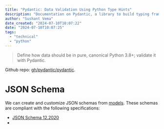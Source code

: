 ```yaml
---
title: "Pydantic: Data Validation Using Python Type Hints"
description: "Documentation on Pydantic, a library to build typing frameworks around Python applications."
author: "Sushant Vema"
date_created: "2024-07-10T10:07:22"
date: "2024-07-10T10:07:25"
tags:
  - "technical"
  - "python"
---
```


> Define how data should be in pure, canonical Python 3.8+; validate it with Pydantic.

Github repo: [gh/pydantic/pydantic](https://github.com/pydantic/pydantic).

# JSON Schema
We can create and customize JSON schemas from [models](https://docs.pydantic.dev/latest/concepts/models/). These schemas are compliant with the following specifications:
  - [JSON Schema 12.2020](https://json-schema.org/draft/2020-12/release-notes)
  -
